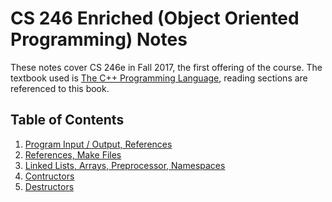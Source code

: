 # CS 246 Enriched (Object Oriented Programming) Notes

These notes cover CS 246e in Fall 2017, the first offering of the course. The textbook used is [The C++ Programming Language](http://www.stroustrup.com/4th.html),
reading sections are referenced to this book. 

## Table of Contents

1. [Program Input / Output, References](Notes/Notes_1.md)
2. [References, Make Files](Notes/Notes_2.md)
3. [Linked Lists, Arrays, Preprocessor, Namespaces](Notes/Notes_3.md)
4. [Contructors](Notes/Notes_4.md)
5. [Destructors](Notes/Notes_5.md)
